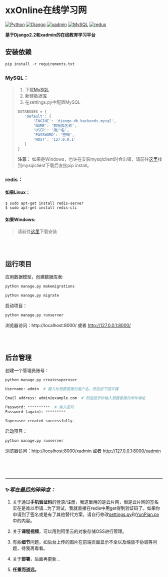 # xxOnline在线学习网
[![Python](https://img.shields.io/badge/Python-3.7.3-blue)](https://www.python.org/downloads/release/python-373/)
[![Django](https://img.shields.io/badge/Django-2.2-blue)](https://docs.djangoproject.com/en/2.2/releases/)
[![xadmin](https://img.shields.io/badge/xadmin-0.6.0-blue)](https://github.com/sshwsfc/xadmin)
[![MySQL](https://img.shields.io/badge/MySQL-5.7-blue)](https://dev.mysql.com/downloads/mysql/)
[![redus](https://img.shields.io/badge/redis-3.0.503-blue)](https://github.com/ServiceStack/redis-windows/tree/master/downloads)


**基于Django2.2和xadmin的在线教育学习平台**

## 安装依赖  
```python
pip install -r requirements.txt
```

### MySQL：
>1. 下载[MySQL](https://dev.mysql.com/downloads/mysql/)
>2. 新建数据库
>3. 在settings.py中配置MySQL  
>```python
>DATABASES = {
>    'default': {
>        'ENGINE': 'django.db.backends.mysql',
>        'NAME': '数据库名称',
>        'USER': '用户名',
>        'PASSWORD': '密码',
>        'HOST': '127.0.0.1'
>    }
>}
>```
>**注意：** 如果是Windows，也许在安装mysqlclient时会出错，请前往[这里](https://www.lfd.uci.edu/~gohlke/pythonlibs/)找到mysqlclient下载后直接pip install。

### redis：
#### 如果Linux：  
    $ sudo apt-get install redis-server
    $ sudo apt-get install redis-cli
#### 如果Windows:
>请前往[这里](https://github.com/ServiceStack/redis-windows/tree/master/downloads)下载安装

&nbsp;  
&nbsp;  
## 运行项目  
应用数据模型，创建数据库表:
```python
python manage.py makemigrations

python manage.py migrate
```

启动项目：
```python
python manage.py runserver
```

浏览器访问：http://localhost:8000/ 或者 http://127.0.0.1:8000/

&nbsp;  
&nbsp;  
## 后台管理  
创建一个管理员账号：  
```python
python manage.py createsuperuser

Username: admin  # 键入你想要使用的用户名，然后按下回车键

Email address: admin@example.com  # 然后提示你输入想要使用的邮件地址

Password: **********  # 输入密码
Password (again): *********

Superuser created successfully.
```

启动项目：
```python
python manage.py runserver
```

浏览器访问：http://localhost:8000/xadmin 或者 http://127.0.0.1:8000/xadmin

&nbsp;  
&nbsp;  
&nbsp; 
***
### ✨*写在最后的碎碎念：*
1. 关于通过**手机验证码**的登录/注册，我这里用的是云片网，但是云片网的签名实在是难以申请...为了测试，我就直接在redis中用get得到验证码了。如果你申请到了签名或是有了其他替代方案，请自行修改[settings.py](https://github.com/fishvi/xxOnline/blob/master/xxOnline/settings.py)和[YunPian.py](https://github.com/fishvi/xxOnline/blob/master/apps/utils/YunPian.py)中的内容。  

2. 关于**课程视频**，可以用到阿里云的对象存储OSS进行管理。

3. 有些**细节**问题，如后台上传的图片在前端页面显示不全以及缩放不协调等问题，待我再看看。

4. 关于**部署**，后面再更新...

5. **任重而道远。**